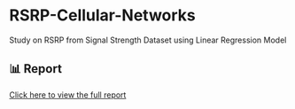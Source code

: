 # RSRP-Cellular-Networks
Study on RSRP from Signal Strength Dataset using Linear Regression Model
## 📊 Report

[Click here to view the full report](RSRP_Regression_Model_Report.pdf)

